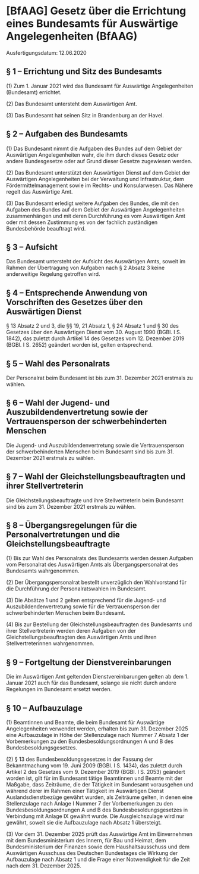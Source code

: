 # [BfAAG] Gesetz über die Errichtung eines Bundesamts für Auswärtige Angelegenheiten  (BfAAG)

Ausfertigungsdatum: 12.06.2020

 

## § 1 – Errichtung und Sitz des Bundesamts

(1) Zum 1. Januar 2021 wird das Bundesamt für Auswärtige Angelegenheiten (Bundesamt) errichtet.

(2) Das Bundesamt untersteht dem Auswärtigen Amt.

(3) Das Bundesamt hat seinen Sitz in Brandenburg an der Havel.


## § 2 – Aufgaben des Bundesamts

(1) Das Bundesamt nimmt die Aufgaben des Bundes auf dem Gebiet der Auswärtigen Angelegenheiten wahr, die ihm durch dieses Gesetz oder andere Bundesgesetze oder auf Grund dieser Gesetze zugewiesen werden.

(2) Das Bundesamt unterstützt den Auswärtigen Dienst auf dem Gebiet der Auswärtigen Angelegenheiten bei der Verwaltung und Infrastruktur, dem Fördermittelmanagement sowie im Rechts- und Konsularwesen. Das Nähere regelt das Auswärtige Amt.

(3) Das Bundesamt erledigt weitere Aufgaben des Bundes, die mit den Aufgaben des Bundes auf dem Gebiet der Auswärtigen Angelegenheiten zusammenhängen und mit deren Durchführung es vom Auswärtigen Amt oder mit dessen Zustimmung es von der fachlich zuständigen Bundesbehörde beauftragt wird.


## § 3 – Aufsicht

Das Bundesamt untersteht der Aufsicht des Auswärtigen Amts, soweit im Rahmen der Übertragung von Aufgaben nach § 2 Absatz 3 keine anderweitige Regelung getroffen wird.


## § 4 – Entsprechende Anwendung von Vorschriften des Gesetzes über den Auswärtigen Dienst

§ 13 Absatz 2 und 3, die §§ 19, 21 Absatz 1, § 24 Absatz 1 und § 30 des Gesetzes über den Auswärtigen Dienst vom 30. August 1990 (BGBl. I S. 1842), das zuletzt durch Artikel 14 des Gesetzes vom 12. Dezember 2019 (BGBl. I S. 2652) geändert worden ist, gelten entsprechend.


## § 5 – Wahl des Personalrats

Der Personalrat beim Bundesamt ist bis zum 31. Dezember 2021 erstmals zu wählen.


## § 6 – Wahl der Jugend- und Auszubildendenvertretung sowie der Vertrauensperson der schwerbehinderten Menschen

Die Jugend- und Auszubildendenvertretung sowie die Vertrauensperson der schwerbehinderten Menschen beim Bundesamt sind bis zum 31. Dezember 2021 erstmals zu wählen.


## § 7 – Wahl der Gleichstellungsbeauftragten und ihrer Stellvertreterin

Die Gleichstellungsbeauftragte und ihre Stellvertreterin beim Bundesamt sind bis zum 31. Dezember 2021 erstmals zu wählen.


## § 8 – Übergangsregelungen für die Personalvertretungen und die Gleichstellungsbeauftragte

(1) Bis zur Wahl des Personalrats des Bundesamts werden dessen Aufgaben vom Personalrat des Auswärtigen Amts als Übergangspersonalrat des Bundesamts wahrgenommen.

(2) Der Übergangspersonalrat bestellt unverzüglich den Wahlvorstand für die Durchführung der Personalratswahlen im Bundesamt.

(3) Die Absätze 1 und 2 gelten entsprechend für die Jugend- und Auszubildendenvertretung sowie für die Vertrauensperson der schwerbehinderten Menschen beim Bundesamt.

(4) Bis zur Bestellung der Gleichstellungsbeauftragten des Bundesamts und ihrer Stellvertreterin werden deren Aufgaben von der Gleichstellungsbeauftragten des Auswärtigen Amts und ihren Stellvertreterinnen wahrgenommen.


## § 9 – Fortgeltung der Dienstvereinbarungen

Die im Auswärtigen Amt geltenden Dienstvereinbarungen gelten ab dem 1. Januar 2021 auch für das Bundesamt, solange sie nicht durch andere Regelungen im Bundesamt ersetzt werden.


## § 10 – Aufbauzulage

(1) Beamtinnen und Beamte, die beim Bundesamt für Auswärtige Angelegenheiten verwendet werden, erhalten bis zum 31. Dezember 2025 eine Aufbauzulage in Höhe der Stellenzulage nach Nummer 7 Absatz 1 der Vorbemerkungen zu den Bundesbesoldungsordnungen A und B des Bundesbesoldungsgesetzes.

(2) § 13 des Bundesbesoldungsgesetzes in der Fassung der Bekanntmachung vom 19. Juni 2009 (BGBl. I S. 1434), das zuletzt durch Artikel 2 des Gesetzes vom 9. Dezember 2019 (BGBl. I S. 2053) geändert worden ist, gilt für im Bundesamt tätige Beamtinnen und Beamte mit der Maßgabe, dass Zeiträume, die der Tätigkeit im Bundesamt vorausgehen und während derer im Rahmen einer Tätigkeit im Auswärtigen Dienst Auslandsdienstbezüge gewährt wurden, als Zeiträume gelten, in denen eine Stellenzulage nach Anlage I Nummer 7 der Vorbemerkungen zu den Bundesbesoldungsordnungen A und B des Bundesbesoldungsgesetzes in Verbindung mit Anlage IX gewährt wurde. Die Ausgleichszulage wird nur gewährt, soweit sie die Aufbauzulage nach Absatz 1 übersteigt.

(3) Vor dem 31. Dezember 2025 prüft das Auswärtige Amt im Einvernehmen mit dem Bundesministerium des Innern, für Bau und Heimat, dem Bundesministerium der Finanzen sowie dem Haushaltsausschuss und dem Auswärtigen Ausschuss des Deutschen Bundestages die Wirkung der Aufbauzulage nach Absatz 1 und die Frage einer Notwendigkeit für die Zeit nach dem 31. Dezember 2025.
